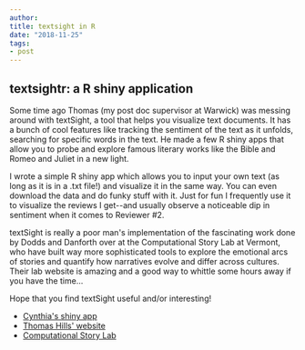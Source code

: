 ```yaml
---
author: 
title: textsight in R
date: "2018-11-25"
tags:
- post
---
```


## textsightr: a R shiny application

Some time ago Thomas (my post doc supervisor at Warwick) was messing around with textSight, a tool that helps you visualize text documents. It has a bunch of cool features like tracking the sentiment of the text as it unfolds, searching for specific words in the text. He made a few R shiny apps that allow you to probe and explore famous literary works like the Bible and Romeo and Juliet in a new light.    
 
I wrote a simple R shiny app which allows you to input your own text (as long as it is in a .txt file!) and visualize it in the same way. You can even download the data and do funky stuff with it. Just for fun I frequently use it to visualize the reviews I get--and usually observe a noticeable dip in sentiment when it comes to Reviewer #2.   

textSight is really a poor man's implementation of the fascinating work done by Dodds and Danforth over at the Computational Story Lab at Vermont, who have built way more sophisticated tools to explore the emotional arcs of stories and quantify how narratives evolve and differ across cultures. Their lab website is amazing and a good way to whittle some hours away if you have the time...    

Hope that you find textSight useful and/or interesting!     
    
* [Cynthia's shiny app](https://csqsiew.shinyapps.io/textsightr/)
* [Thomas Hills' website](https://warwick.ac.uk/fac/sci/psych/people/thills/thills/textsight/)
* [Computational Story Lab](https://www.uvm.edu/storylab/2016/11/07/emotional-arcs/)

